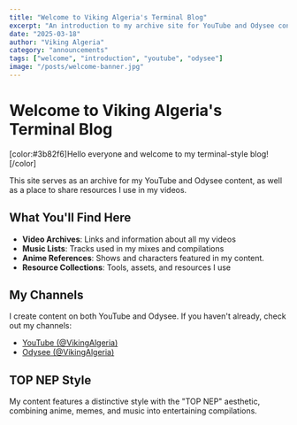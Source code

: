 ```yaml
---
title: "Welcome to Viking Algeria's Terminal Blog"
excerpt: "An introduction to my archive site for YouTube and Odysee content"
date: "2025-03-18"
author: "Viking Algeria"
category: "announcements"
tags: ["welcome", "introduction", "youtube", "odysee"]
image: "/posts/welcome-banner.jpg"
---
```


# Welcome to Viking Algeria's Terminal Blog

[color:#3b82f6]Hello everyone and welcome to my terminal-style blog![/color]

This site serves as an archive for my YouTube and Odysee content, as well as a place to share resources I use in my videos.

## What You'll Find Here

- **Video Archives**: Links and information about all my videos
- **Music Lists**: Tracks used in my mixes and compilations
- **Anime References**: Shows and characters featured in my content.
- **Resource Collections**: Tools, assets, and resources I use

## My Channels

I create content on both YouTube and Odysee. If you haven't already, check out my channels:

- [YouTube (@VikingAlgeria)](https://youtube.com/@VikingAlgeria)
- [Odysee (@VikingAlgeria)](https://odysee.com/@VikingAlgeria)

## TOP NEP Style

My content features a distinctive style with the "TOP NEP" aesthetic, combining anime, memes, and music into entertaining compilations.
